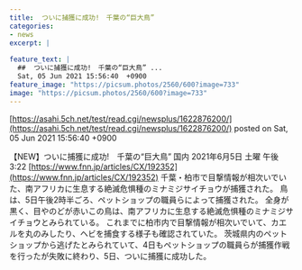 ```yaml
---
title:  ついに捕獲に成功!　千葉の“巨大鳥”  
categories:
- news
excerpt: |
  
feature_text: |
  ##  ついに捕獲に成功!　千葉の“巨大鳥” ...
  Sat, 05 Jun 2021 15:56:40  +0900
feature_image: "https://picsum.photos/2560/600?image=733"
image: "https://picsum.photos/2560/600?image=733"
---
```


[https://asahi.5ch.net/test/read.cgi/newsplus/1622876200/](https://asahi.5ch.net/test/read.cgi/newsplus/1622876200/)
posted on Sat, 05 Jun 2021 15:56:40  +0900

<!--more-->

【NEW】ついに捕獲に成功!　千葉の“巨大鳥” 国内 2021年6月5日 土曜 午後3:22 [https://www.fnn.jp/articles/CX/192352](https://www.fnn.jp/articles/CX/192352) 千葉・柏市で目撃情報が相次いでいた、南アフリカに生息する絶滅危惧種のミナミジサイチョウが捕獲された。 鳥は、5日午後2時半ごろ、ペットショップの職員らによって捕獲された。 全身が黒く、目やのどが赤いこの鳥は、南アフリカに生息する絶滅危惧種のミナミジサイチョウとみられている。 これまでに柏市内で目撃情報が相次いでいて、カエルを丸のみしたり、ヘビを捕食する様子も確認されていた。 茨城県内のペットショップから逃げたとみられていて、4日もペットショップの職員らが捕獲作戦を行ったが失敗に終わり、5日、ついに捕獲に成功した。
